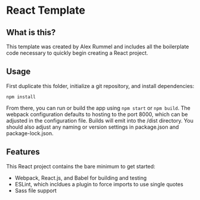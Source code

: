 # React Template

## What is this?

This template was created by Alex Rummel and includes all the boilerplate code necessary to quickly begin creating a React project.

## Usage

First duplicate this folder, initialize a git repository, and install dependencies:

```
npm install
```

From there, you can run or build the app using `npm start` or `npm build`. The webpack configuration defaults to hosting to the port 8000, which can be adjusted in the configuration file. Builds will emit into the /dist directory. You should also adjust any naming or version settings in package.json and package-lock.json.

## Features

This React project contains the bare minimum to get started:

- Webpack, React.js, and Babel for building and testing
- ESLint, which incldues a plugin to force imports to use single quotes
- Sass file support